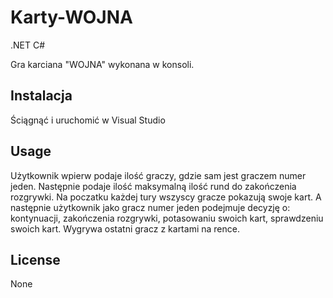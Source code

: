 # Karty-WOJNA

.NET C#

Gra karciana "WOJNA" wykonana w konsoli.

## Instalacja

Ściągnąć i uruchomić w Visual Studio

## Usage

Użytkownik wpierw podaje ilość graczy, gdzie sam jest graczem numer jeden. Następnie podaje ilość maksymalną ilość rund do zakończenia rozgrywki. Na poczatku każdej tury wszyscy gracze pokazują swoje kart.
A następnie użytkownik jako gracz numer jeden podejmuje decyzję o: kontynuacji, zakończenia rozgrywki, potasowaniu swoich kart, sprawdzeniu swoich kart. Wygrywa ostatni gracz z kartami na rence. 

## License
 None